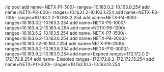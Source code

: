 /ip pool
add name=NETX-P1-500/- ranges=10.163.0.2-10.163.0.254
add name=NETX-P2-600/- ranges=10.163.1.2-10.163.1.254
add name=NETX-P3-700/- ranges=10.163.2.2-10.163.2.254
add name=NETX-P4-800/- ranges=10.163.3.2-10.163.3.254
add name=NETX-P5-1000/- ranges=10.163.4.2-10.163.4.254
add name=NETX-P6-1200/- ranges=10.163.5.2-10.163.5.254
add name=NETX-P7-1500/- ranges=10.163.6.2-10.163.6.254
add name=NETX-P8-2000/- ranges=10.163.7.2-10.163.7.254
add name=NETX-P9-2500/- ranges=10.163.8.2-10.163.8.254
add name=NETX-P10-3000/- ranges=10.163.9.2-10.163.9.254
add name=Expired ranges=172.172.0.2-172.172.8.254
add name=Disabled ranges=172.172.8.2-172.172.15.254
add name=NETX-P11-300/- ranges=10.163.10.2-10.163.10.254
